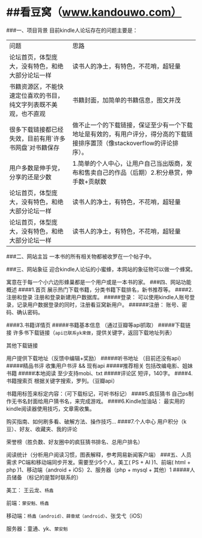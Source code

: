 ##看豆窝（www.kandouwo.com）
===
###一、项目背景
目前kindle人论坛存在的问题主要是：
<table>
	<tr>
		<td>问题</td>
		<td>思路</td>
	</tr>
	<tr>
		<td>论坛首页，体型庞大，没有特色，和绝大部分论坛一样</td>
		<td>读书人的净土，有特色，不花哨，超轻量</td>
	</tr>
	<tr>
		<td>书籍资源区，不能快速定位喜欢的书目，纯文字列表既不美观，也不直观</td>
		<td>书籍封面，加简单的书籍信息，图文并茂</td>
	</tr>
	<tr>
		<td>很多下载链接都已经失效，目前有用`许多书网盘`对书籍保存</td>
		<td>做不止一个的下载链接，保证至少有一个下载地址是有效的，有用户评分，得分高的下载链接排序置顶（像stackoverflow的评论排序）。</td>
	</tr>
	<tr>
		<td>用户多数是伸手党，分享的还是少数</td>
		<td>1.简单的个人中心，让用户自己当出版商，发布和售卖自己的作品（后期）2.积分悬赏，伸手数+贡献数</td>
	</tr>
	<tr>
		<td>论坛首页，体型庞大，没有特色，和绝大部分论坛一样</td>
		<td>读书人的净土，有特色，不花哨，超轻量</td>
	</tr>
	<tr>
		<td>论坛首页，体型庞大，没有特色，和绝大部分论坛一样</td>
		<td>读书人的净土，有特色，不花哨，超轻量</td>
	</tr>
</table>

###二、网站主旨
一本书的所有相关物都被收罗在一个帖子中。

###三、网站象征
迎合kindle人论坛的小蜜蜂，本网站的象征物可以做一个蜂窝。

寓意在于每一个小六边形蜂巢都是一个用户或是一本书的家。
###四、网站功能概述
####1.首页
展示热门下载书籍，分类书籍下载排名，新书推荐等。
####2.注册和登录
注册和登录新建用户数据库。
#####登录：
可以使用kindle人账号登录，记录用户数据登录的同时，注册看豆窝新用户。
######注册：
账号、密码、确认密码。

####3.书籍详情页
#####书籍基本信息
（通过豆瓣等api抓取）
#####下载链接
许多书下载链接（`api已联系yk来做`，提供关键字，返回下载地址列表）

其他下载链接

用户提供下载地址（反馈中编辑+奖励）
#####听书地址
（目前还没有api）
#####精品书评
收集用户书评 && 现有api
#####推荐相关
包括改编电影、姐妹书籍
#####本地阅读
至少支持mobi、txt
#####评论区
短评，140字。
####4.书籍搜索页
根据关键字搜索，罗列。（豆瓣api）

书籍用标签来标定内容：（可下载标记，可听书标记）
####5.疯狂猜书
自己ps制作无书名封面给用户猜书名，来完成游戏。
####6.Kindle加油站：
最实用的kindle阅读器使用技巧，文章需收集。

购买指南、如何刷多看、破解方法、操作技巧…
####7.个人中心
用户积分（k豆）、好友、收藏夹、我的评论

荣誉榜（胜负数、好友圈中的疯狂猜书排名、总用户排名）

阅读统计（分析用户阅读习惯，图表解释，参考网易新闻客户端）
###五、人员需求
PC端和移动端同步开发。需要至少5个人，美工( PS + AI )1、前端( html + php )1、移动端（android + iOS）2、服务器（php + mysql + 其他）1
#####人员储备
（标记的是暂时联系的）

美工： 王云龙、`杨鑫`

前端：`蒙安魁、杨鑫`

移动端：`杨鑫（android）、薛章斌（android）`、张戈弋（iOS）

服务器：童通、yk、`蒙安魁`
